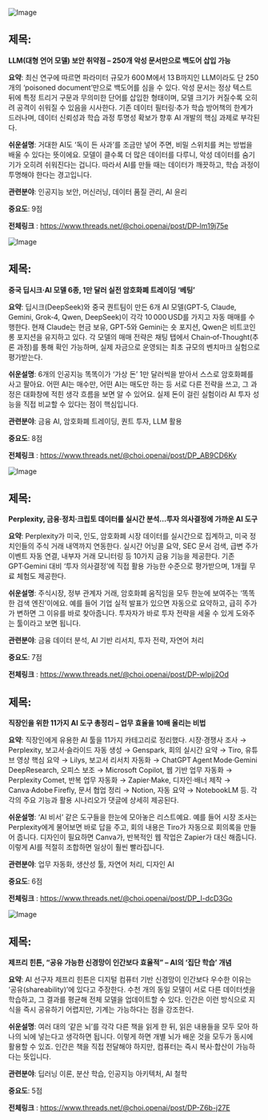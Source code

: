 ![Image](https://scontent-iad3-2.cdninstagram.com/v/t51.82787-15/564354630_17927463279112832_2660097070048800274_n.jpg?stp=dst-jpg_e35_tt6&_nc_cat=103&ccb=1-7&_nc_sid=18de74&efg=eyJlZmdfdGFnIjoiRkVFRC5iZXN0X2ltYWdlX3VybGdlbi5DMyJ9&_nc_ohc=IiS8VK9-Jx4Q7kNvwGc7Ca1&_nc_oc=AdnCbgsI6-I8DgMUEda6_urchK8BDfIJ11YbRH3CZaI5D3oIGeNJeMNUW0_92UH3QeA&_nc_zt=23&_nc_ht=scontent-iad3-2.cdninstagram.com&edm=ACx9VUEEAAAA&_nc_gid=lus8j_HzaeN2ykM7tmmTOw)

## 제목:
**LLM(대형 언어 모델) 보안 취약점 – 250개 악성 문서만으로 백도어 삽입 가능**

**요약**: 최신 연구에 따르면 파라미터 규모가 600 M에서 13 B까지인 LLM이라도 단 250개의 ‘poisoned document’만으로 백도어를 심을 수 있다. 악성 문서는 정상 텍스트 뒤에 특정 트리거 구문과 무의미한 단어를 삽입한 형태이며, 모델 크기가 커질수록 오히려 공격이 쉬워질 수 있음을 시사한다. 기존 데이터 필터링·추가 학습 방어책의 한계가 드러나며, 데이터 신뢰성과 학습 과정 투명성 확보가 향후 AI 개발의 핵심 과제로 부각된다.

**쉬운설명**: 거대한 AI도 ‘독이 든 사과’를 조금만 넣어 주면, 비밀 스위치를 켜는 방법을 배울 수 있다는 뜻이에요. 모델이 클수록 더 많은 데이터를 다루니, 악성 데이터를 숨기기가 오히려 쉬워진다는 겁니다. 따라서 AI를 만들 때는 데이터가 깨끗하고, 학습 과정이 투명해야 한다는 경고입니다.

**관련분야**: 인공지능 보안, 머신러닝, 데이터 품질 관리, AI 윤리

**중요도**: 9점

**전체링크** : https://www.threads.net/@choi.openai/post/DP-lm19j75e



![Image](https://scontent-iad3-1.cdninstagram.com/v/t51.82787-15/566040896_17928004719112832_4973888535919113259_n.jpg?stp=dst-jpg_e35_tt6&_nc_cat=104&ccb=1-7&_nc_sid=18de74&efg=eyJlZmdfdGFnIjoiQ0FST1VTRUxfSVRFTS5iZXN0X2ltYWdlX3VybGdlbi5DMyJ9&_nc_ohc=XOmlyINB7dYQ7kNvwHn5d50&_nc_oc=AdlrpIIvoFGLB8R97AdpUFimLd_VkJ6cknt6WPBROY-cehCsiQxZYbrTkAasCLacENU&_nc_zt=23&_nc_ht=scontent-iad3-1.cdninstagram.com&edm=ACx9VUEEAAAA&_nc_gid=lus8j_HzaeN2ykM7tmmTOw)

## 제목:
**중국 딥시크·AI 모델 6종, 1만 달러 실전 암호화폐 트레이딩 ‘베팅’**

**요약**: 딥시크(DeepSeek)와 중국 퀀트팀이 만든 6개 AI 모델(GPT‑5, Claude, Gemini, Grok‑4, Qwen, DeepSeek)이 각각 10 000 USD를 가지고 자동 매매를 수행한다. 현재 Claude는 현금 보유, GPT‑5와 Gemini는 숏 포지션, Qwen은 비트코인 롱 포지션을 유지하고 있다. 각 모델의 매매 전략은 채팅 탭에서 Chain‑of‑Thought(추론 과정)를 통해 확인 가능하며, 실제 자금으로 운영되는 최초 규모의 벤치마크 실험으로 평가받는다.

**쉬운설명**: 6개의 인공지능 똑똑이가 ‘가상 돈’ 1만 달러씩을 받아서 스스로 암호화폐를 사고 팔아요. 어떤 AI는 매수만, 어떤 AI는 매도만 하는 등 서로 다른 전략을 쓰고, 그 과정은 대화창에 적힌 생각 흐름을 보면 알 수 있어요. 실제 돈이 걸린 실험이라 AI 투자 성능을 직접 비교할 수 있다는 점이 핵심입니다.

**관련분야**: 금융 AI, 암호화폐 트레이딩, 퀀트 투자, LLM 활용

**중요도**: 8점

**전체링크** : https://www.threads.net/@choi.openai/post/DP_AB9CD6Ky



![Image](https://scontent-iad3-2.cdninstagram.com/v/t51.82787-15/568138338_17927995389112832_4940693115700475290_n.jpg?stp=dst-jpg_e35_tt6&_nc_cat=106&ccb=1-7&_nc_sid=18de74&efg=eyJlZmdfdGFnIjoiRkVFRC5iZXN0X2ltYWdlX3VybGdlbi5DMyJ9&_nc_ohc=DSuIQYaehqAQ7kNvwH69ddI&_nc_oc=AdlYdsV5osM5hqVatk9lbj7VxBbDs6IVnCXCDywhKjtmdwYNTDoqweYSvh4lt-ye9S4&_nc_zt=23&_nc_ht=scontent-iad3-2.cdninstagram.com&edm=ACx9VUEEAAAA&_nc_gid=lus8j_HzaeN2ykM7tmmTOw)

## 제목:
**Perplexity, 금융·정치·크립토 데이터를 실시간 분석…투자 의사결정에 가까운 AI 도구**

**요약**: Perplexity가 미국, 인도, 암호화폐 시장 데이터를 실시간으로 집계하고, 미국 정치인들의 주식 거래 내역까지 연동한다. 실시간 어닝콜 요약, SEC 문서 검색, 급변 주가 이벤트 자동 연결, 내부자 거래 모니터링 등 10가지 금융 기능을 제공한다. 기존 GPT·Gemini 대비 ‘투자 의사결정’에 직접 활용 가능한 수준으로 평가받으며, 1개월 무료 체험도 제공한다.

**쉬운설명**: 주식시장, 정부 관계자 거래, 암호화폐 움직임을 모두 한눈에 보여주는 ‘똑똑한 검색 엔진’이에요. 예를 들어 기업 실적 발표가 있으면 자동으로 요약하고, 급히 주가가 변하면 그 이유를 바로 찾아줍니다. 투자자가 바로 투자 전략을 세울 수 있게 도와주는 툴이라고 보면 됩니다.

**관련분야**: 금융 데이터 분석, AI 기반 리서치, 투자 전략, 자연어 처리

**중요도**: 7점

**전체링크** : https://www.threads.net/@choi.openai/post/DP-wlpjj2Od



## 제목:
**직장인을 위한 11가지 AI 도구 총정리 – 업무 효율을 10배 올리는 비법**

**요약**: 직장인에게 유용한 AI 툴을 11가지 카테고리로 정리했다. 시장·경쟁사 조사 → Perplexity, 보고서·슬라이드 자동 생성 → Genspark, 회의 실시간 요약 → Tiro, 유튜브 영상 핵심 요약 → Lilys, 보고서 리서치 자동화 → ChatGPT Agent Mode·Gemini DeepResearch, 오피스 보조 → Microsoft Copilot, 웹 기반 업무 자동화 → Perplexity Comet, 반복 업무 자동화 → Zapier·Make, 디자인·배너 제작 → Canva·Adobe Firefly, 문서 협업 정리 → Notion, 자동 요약 → NotebookLM 등. 각각의 주요 기능과 활용 시나리오가 댓글에 상세히 제공된다.

**쉬운설명**: ‘AI 비서’ 같은 도구들을 한눈에 모아놓은 리스트예요. 예를 들어 시장 조사는 Perplexity에게 물어보면 바로 답을 주고, 회의 내용은 Tiro가 자동으로 회의록을 만들어 줍니다. 디자인이 필요하면 Canva가, 반복적인 웹 작업은 Zapier가 대신 해줍니다. 이렇게 AI를 적절히 조합하면 일상이 훨씬 빨라집니다.

**관련분야**: 업무 자동화, 생산성 툴, 자연어 처리, 디자인 AI

**중요도**: 6점

**전체링크** : https://www.threads.net/@choi.openai/post/DP_I-dcD3Go



![Image](https://scontent-iad3-1.cdninstagram.com/v/t51.71878-15/564193979_821490230462352_8392809010737217991_n.jpg?stp=dst-jpg_e35_tt6&_nc_cat=107&ccb=1-7&_nc_sid=18de74&efg=eyJlZmdfdGFnIjoiRkVFRC5iZXN0X2ltYWdlX3VybGdlbi5DMyJ9&_nc_ohc=zyi7Pyu1fNAQ7kNvwF19o1C&_nc_oc=Adm6G4ZE28rXrzlqJPU0cvc8sMRwI1apbC5bO7fovQdnX_KFj9B8znU9oHsTEt_NwXg&_nc_zt=23&_nc_ht=scontent-iad3-1.cdninstagram.com&edm=ACx9VUEEAAAA&_nc_gid=lus8j_HzaeN2ykM7tmmTOw)

## 제목:
**제프리 힌튼, “공유 가능한 신경망이 인간보다 효율적” – AI의 ‘집단 학습’ 개념**

**요약**: AI 선구자 제프리 힌튼은 디지털 컴퓨터 기반 신경망이 인간보다 우수한 이유는 ‘공유(shareability)’에 있다고 주장한다. 수천 개의 동일 모델이 서로 다른 데이터셋을 학습하고, 그 결과를 평균해 전체 모델을 업데이트할 수 있다. 인간은 이런 방식으로 지식을 즉시 공유하기 어렵지만, 기계는 가능하다는 점을 강조한다.

**쉬운설명**: 여러 대의 ‘같은 뇌’를 각각 다른 책을 읽게 한 뒤, 읽은 내용들을 모두 모아 하나의 뇌에 넣는다고 생각하면 됩니다. 이렇게 하면 개별 뇌가 배운 것을 모두가 동시에 활용할 수 있죠. 인간은 책을 직접 전달해야 하지만, 컴퓨터는 즉시 복사·합산이 가능하다는 뜻입니다.

**관련분야**: 딥러닝 이론, 분산 학습, 인공지능 아키텍처, AI 철학

**중요도**: 5점

**전체링크** : https://www.threads.net/@choi.openai/post/DP-Z6b-j27E